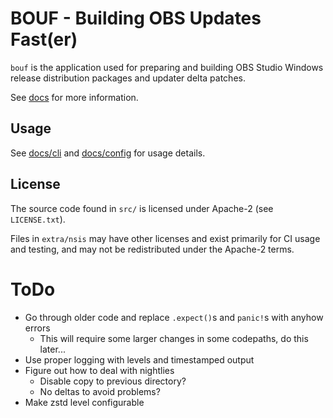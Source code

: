 # BOUF - Building OBS Updates Fast(er)

`bouf` is the application used for preparing and building OBS Studio Windows release distribution packages and updater delta patches.

See [docs](docs/README.md) for more information.

## Usage

See [docs/cli](docs/cli.md) and [docs/config](docs/config.md) for usage details.

## License

The source code found in `src/` is licensed under Apache-2 (see `LICENSE.txt`).

Files in `extra/nsis` may have other licenses and exist primarily for CI usage and testing,
and may not be redistributed under the Apache-2 terms.

# ToDo

- Go through older code and replace `.expect()`s and `panic!`s with anyhow errors 
  + This will require some larger changes in some codepaths, do this later...
- Use proper logging with levels and timestamped output
- Figure out how to deal with nightlies
  + Disable copy to previous directory?
  + No deltas to avoid problems?
- Make zstd level configurable
